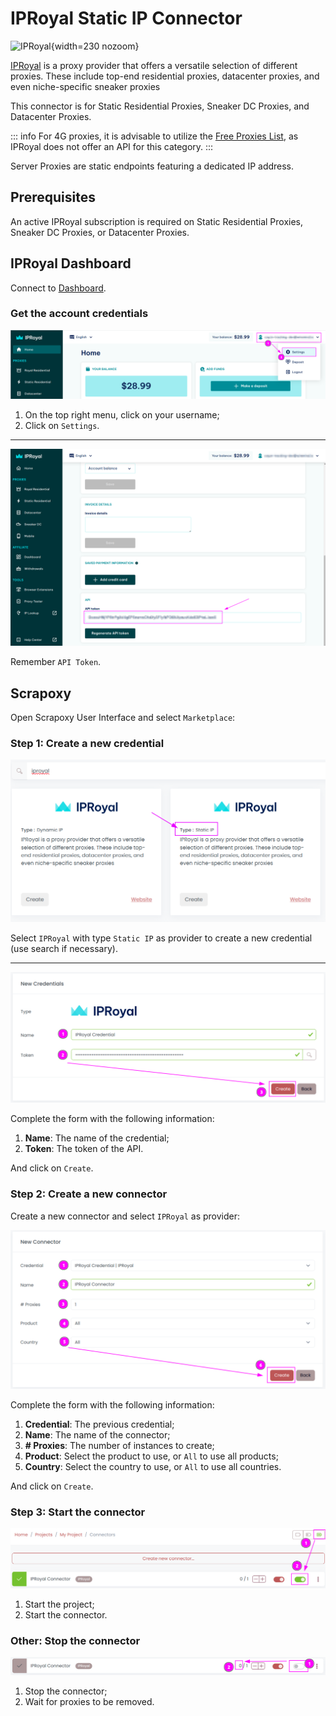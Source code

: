# IPRoyal Static IP Connector

![IPRoyal](/assets/images/iproyal.svg){width=230 nozoom}

[IPRoyal](https://iproyal.com) is a proxy provider that offers a versatile selection of different proxies. These include top-end residential proxies, datacenter proxies, and even niche-specific sneaker proxies

This connector is for Static Residential Proxies, Sneaker DC Proxies, and Datacenter Proxies.

::: info
For 4G proxies, it is advisable to utilize the [Free Proxies List](../freeproxies/guide),
as IPRoyal does not offer an API for this category.
:::


Server Proxies are static endpoints featuring a dedicated IP address. 


## Prerequisites

An active IPRoyal subscription is required on Static Residential Proxies, Sneaker DC Proxies, or Datacenter Proxies.


## IPRoyal Dashboard

Connect to [Dashboard](https://dashboard.iproyal.com).


### Get the account credentials

![IPRoyal Settings Select](../iproyal_settings_select.png)

1. On the top right menu, click on your username;
2. Click on `Settings`.

---

![IPRoyal Token](../iproyal_token.png)

Remember `API Token`.


## Scrapoxy

Open Scrapoxy User Interface and select `Marketplace`:


### Step 1: Create a new credential

![Credential Select](spx_credential_select.png)

Select `IPRoyal` with type `Static IP` as provider to create a new credential (use search if necessary).

---

![Credential Form](spx_credential_create.png)

Complete the form with the following information:
1. **Name**: The name of the credential;
2. **Token**: The token of the API.

And click on `Create`.


### Step 2: Create a new connector

Create a new connector and select `IPRoyal` as provider:

![Connector Create](spx_connector_create.png)

Complete the form with the following information:
1. **Credential**: The previous credential;
2. **Name**: The name of the connector;
3. **# Proxies**: The number of instances to create;
4. **Product**: Select the product to use, or `All` to use all products;
5. **Country**: Select the country to use, or `All` to use all countries.

And click on `Create`.


### Step 3: Start the connector

![Connector Start](../spx_connector_start.png)

1. Start the project;
2. Start the connector.


### Other: Stop the connector

![Connector Stop](../spx_connector_stop.png)

1. Stop the connector;
2. Wait for proxies to be removed.
